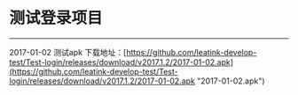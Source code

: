 # 测试登录项目 #

----------


2017-01-02
测试apk
下载地址：[https://github.com/leatink-develop-test/Test-login/releases/download/v2017.1.2/2017-01-02.apk](https://github.com/leatink-develop-test/Test-login/releases/download/v2017.1.2/2017-01-02.apk "2017-01-02.apk")
